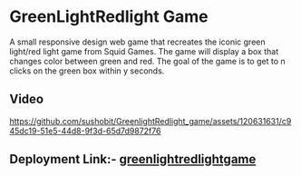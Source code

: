 # GreenLightRedlight Game
A small responsive design web game that recreates the iconic green light/red light game from Squid Games. The game will display a box that changes color between green and red. The goal of the game is to get to n clicks on the green box within y seconds.

## Video 

https://github.com/sushobit/GreenlightRedlight_game/assets/120631631/c945dc19-51e5-44d8-9f3d-65d7d9872f76

## Deployment Link:- [greenlightredlightgame](https://greenlight-redlight-game.vercel.app/)
